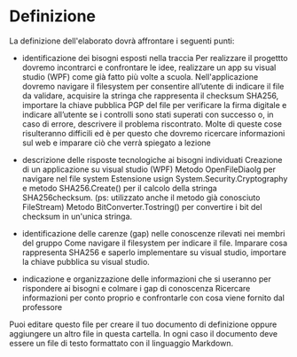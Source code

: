 # Definizione

La definizione dell'elaborato dovrà affrontare i seguenti punti:
- identificazione dei bisogni esposti nella traccia
  Per realizzare il progettto dovremo incontrarci e confrontare le idee, realizzare un app su visual studio (WPF) come già fatto più volte a scuola.
  Nell'applicazione dovremo navigare il filesystem per consentire all’utente di indicare il file da validare, acquisire la stringa che rappresenta il checksum SHA256,  importare     la chiave pubblica PGP del file per verificare la firma digitale e indicare all’utente se i controlli sono stati superati con successo o, in caso di errore, descrivere il         problema riscontrato. Molte di queste cose risulteranno difficili ed è per questo che dovremo ricercare informazioni sul web e imparare ciò che verrà spiegato a lezione
  
- descrizione delle risposte tecnologiche ai bisogni individuati
  Creazione di un applicazione su visual studio (WPF)
  Metodo OpenFileDiaolg per navigare nel file system
  Estensione usign System.Security.Cryptography e metodo SHA256.Create() per il calcolo della stringa SHA256checksum.
  (ps: utilizzato anche il metodo già conosciuto FileStream)
  Metodo BitConverter.Tostring() per convertire i bit del checksum in un'unica stringa.
  
  

  
- identificazione delle carenze (gap) nelle conoscenze rilevati nei membri del gruppo
  Come navigare il filesystem per indicare il file. Imparare cosa rappresenta SHA256 e saperlo implementare su visual studio, importare la chiave pubblica su visual studio.
  
  
- indicazione e organizzazione delle informazioni che si useranno per rispondere ai bisogni e colmare i gap di conoscenza
  Ricercare informazioni per conto proprio e confrontarle con cosa viene fornito dal professore 
    

Puoi editare questo file per creare il tuo documento di definizione oppure aggiungere un altro file in questa cartella. In ogni caso il documento deve essere un file di testo formattato con il linguaggio Markdown.

